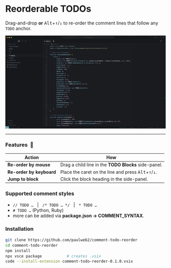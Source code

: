 # Reorderable TODOs

Drag-and-drop **or** <kbd>Alt</kbd>+<kbd>↑</kbd>/<kbd>↓</kbd> to re-order the
comment lines that follow any `TODO` anchor.

![demo gif](demo.gif)

---

### Features &nbsp;🚀
| Action | How |
|--------|-----|
| **Re-order by mouse** | Drag a child line in the **TODO Blocks** side-panel. |
| **Re-order by keyboard** | Place the caret on the line and press <kbd>Alt</kbd>+<kbd>↑</kbd>/<kbd>↓</kbd>. |
| **Jump to block** | Click the block heading in the side-panel. |

### Supported comment styles
* `// TODO …` &nbsp; | &nbsp; `/* TODO … */` &nbsp; | &nbsp; `* TODO …`
* `# TODO …` (Python, Ruby)  
* more can be added via **package.json → COMMENT_SYNTAX**.

### Installation
```bash
git clone https://github.com/paulweb2/comment-todo-reorder
cd comment-todo-reorder
npm install
npx vsce package           # creates .vsix
code --install-extension comment-todo-reorder-0.1.0.vsix